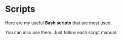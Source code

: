 # Scripts

Here are my useful **Bash scripts** that are most used.

You can also use them. Just follow each script manual.
